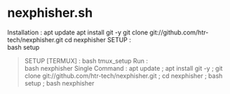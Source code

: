 # nexphisher.sh
 Installation :
                 apt update
                 apt install git -y
                 git clone git://github.com/htr-tech/nexphisher.git
                 cd nexphisher
SETUP :     
                  bash setup
>SETUP [TERMUX] :
                  bash tmux_setup
>Run :          
                  bash nexphisher
Single Command :
                 apt update ; apt install git -y ; git clone git://github.com/htr-tech/nexphisher.git ; cd nexphisher ; bash setup ; bash nexphisher

 


